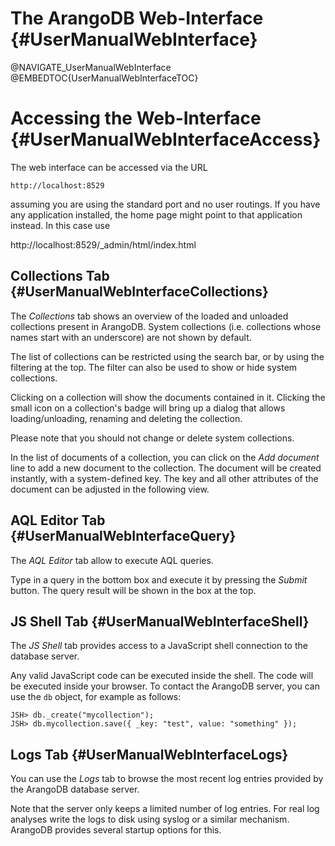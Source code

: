 The ArangoDB Web-Interface {#UserManualWebInterface}
====================================================

@NAVIGATE_UserManualWebInterface
@EMBEDTOC{UserManualWebInterfaceTOC}

Accessing the Web-Interface {#UserManualWebInterfaceAccess}
===========================================================

The web interface can be accessed via the URL

    http://localhost:8529

assuming you are using the standard port and no user routings. If you
have any application installed, the home page might point to that
application instead. In this case use

  http://localhost:8529/_admin/html/index.html

Collections Tab {#UserManualWebInterfaceCollections}
----------------------------------------------------

The *Collections* tab shows an overview of the loaded and unloaded
collections present in ArangoDB. System collections (i.e. collections
whose names start with an underscore) are not shown by default.

The list of collections can be restricted using the search bar, or by
using the filtering at the top. The filter can also be used to show or
hide system collections.

Clicking on a collection will show the documents contained in it. 
Clicking the small icon on a collection's badge will bring up a dialog
that allows loading/unloading, renaming and deleting the collection.

Please note that you should not change or delete system collections.

In the list of documents of a collection, you can click on the *Add document*
line to add a new document to the collection. The document will be created
instantly, with a system-defined key. The key and all other attributes of the
document can be adjusted in the following view.


AQL Editor Tab {#UserManualWebInterfaceQuery}
---------------------------------------------

The *AQL Editor* tab allow to execute AQL queries.

Type in a query in the bottom box and execute it by pressing the *Submit* button.
The query result will be shown in the box at the top.


JS Shell Tab {#UserManualWebInterfaceShell}
-------------------------------------------

The *JS Shell* tab provides access to a JavaScript shell connection to the
database server.

Any valid JavaScript code can be executed inside the shell. The code will be
executed inside your browser. To contact the ArangoDB server, you can use the
`db` object, for example as follows:

    JSH> db._create("mycollection");
    JSH> db.mycollection.save({ _key: "test", value: "something" });


Logs Tab {#UserManualWebInterfaceLogs}
--------------------------------------

You can use the *Logs* tab to browse the most recent log entries provided by the
ArangoDB database server.

Note that the server only keeps a limited number of log entries. For
real log analyses write the logs to disk using syslog or a similar
mechanism. ArangoDB provides several startup options for this.
